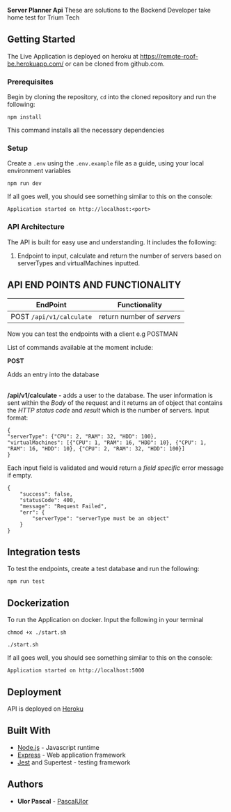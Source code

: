 **Server Planner Api**
These are solutions to the Backend Developer take home test for Trium Tech
## Getting Started
The Live Application is deployed on heroku at https://remote-roof-be.herokuapp.com/ or can be cloned from github.com.

### Prerequisites

Begin by cloning the repository, `cd` into the cloned repository and run the following:

```
npm install
```
This command installs all the necessary dependencies


### Setup
Create a `.env` using the `.env.example` file as a guide, using your local environment variables

```
npm run dev
```

If all goes well, you should see something similar to this on the console:
```
Application started on http://localhost:<port>
```

### API Architecture
The API is built for easy use and understanding. It includes the following:

1.	Endpoint to input, calculate and return the number of servers based on serverTypes and virtualMachines inputted.


## API END POINTS AND FUNCTIONALITY

| EndPoint | Functionality |
| --- | --- |
| POST `/api/v1/calculate` | return number of *servers* |

Now you can test the endpoints with a client e.g POSTMAN

List of commands available at the moment include:

**POST**

Adds an entry into the database

\
**/api/v1/calculate** - adds a user to the database. The user information is sent within the *Body* of the request and it returns an of object that contains the *HTTP status code* and *result* which is the number of servers. Input format:
```
{
"serverType": {"CPU": 2, "RAM": 32, "HDD": 100},
"virtualMachines": [{"CPU": 1, "RAM": 16, "HDD": 10}, {"CPU": 1, "RAM": 16, "HDD": 10}, {"CPU": 2, "RAM": 32, "HDD": 100}]
}
```
Each input field is validated and would return a *field specific* error message if empty.
```
{
    "success": false,
    "statusCode": 400,
    "message": "Request Failed",
    "err": {
        "serverType": "serverType must be an object"
    }
}
```


## Integration tests

To test the endpoints, create a test database and run the following:
```
npm run test
```


## Dockerization
To run the Application on docker. Input the following in your terminal
```
chmod +x ./start.sh
```
```
./start.sh
```

If all goes well, you should see something similar to this on the console:
```
Application started on http://localhost:5000
```

## Deployment

API is deployed on [Heroku](https://trium-server.herokuapp.com/)

## Built With

* [Node.js](https://nodejs.org/) - Javascript runtime
* [Express](https://expressjs.com/) - Web application framework
* [Jest](https://jestjs.io/) and Supertest - testing framework

## Authors

* **Ulor Pascal** - [PascalUlor](https://github.com/PascalUlor)

